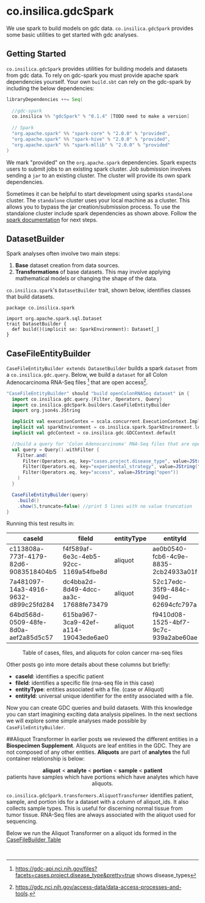 # co.insilica.gdcSpark
  We use spark to build models on gdc data. `co.insilica.gdcSpark` provides some basic utilities to get started with gdc analyses. 

## Getting Started
  `co.insilica.gdcSpark` provides utilities for building models and datasets from gdc data.  To rely on gdc-spark you must provide apache spark dependencies yourself.  Your own `build.sbt` can rely on the gdc-spark by including the below dependencies:
  
```scala
libraryDependencies ++= Seq(
  
  //gdc-spark
  co.insilica %% "gdcSpark" % "0.1.4" [TODO need to make a version]
  
  // Spark
  "org.apache.spark" %% "spark-core" % "2.0.0" % "provided",
  "org.apache.spark" %% "spark-hive" % "2.0.0" % "provided",
  "org.apache.spark" %% "spark-mllib" % "2.0.0" % "provided"
)
```
We mark "provided" on the `org.apache.spark` dependencies. Spark expects users to submit jobs to an existing spark cluster.  Job submission involves sending a `jar` to an existing cluster. The cluster will provide its own spark dependencies. 

Sometimes it can be helpful to start development using sparks `standalone` cluster. The `standalone` cluster uses your local machine as a cluster.  This allows you to bypass the jar creation/submission process. To use the standalone cluster include spark dependencies as shown above. Follow the [spark documentation](http://spark.apache.org/docs/2.0.0/) for next steps.

## DatasetBuilder
Spark analyses often involve two main steps:
  
  1. **Base** dataset creation from data sources. 
  2. **Transformations** of base datasets. This may involve applying mathematical models or changing the shape of the data.
  
`co.insilica.spark`'s `DatasetBuilder` trait, shown below, identifies classes that build datasets.

```spark
package co.insilica.spark

import org.apache.spark.sql.Dataset
trait DatasetBuilder {
  def build()(implicit se: SparkEnvironment): Dataset[_]
}
```
  
## CaseFileEntityBuilder
  `CaseFileEntityBuilder extends DatasetBuilder` builds a spark `dataset` from a `co.insilica.gdc.query`. Below, we build a `dataset` for all Colon Adenocarcinoma RNA-Seq files [^facet_search] that are open access[^gdc_access].

```scala
"CaseFileEntityBuilder" should "build openColonRNASeq dataset" in {
  import co.insilica.gdc.query.{Filter, Operators, Query}
  import co.insilica.gdcSpark.builders.CaseFileEntityBuilder
  import org.json4s.JString

  implicit val executionContex = scala.concurrent.ExecutionContext.Implicits.global
  implicit val sparkEnvironment = co.insilica.spark.SparkEnvironment.local
  implicit val gdcContext = co.insilica.gdc.GDCContext.default

  //build a query for 'Colon Adenocarcinoma' RNA-Seq files that are open access
  val query = Query().withFilter {
    Filter.and(
      Filter(Operators.eq, key="cases.project.disease_type", value=JString("Colon Adenocarcinoma")),
      Filter(Operators.eq, key="experimental_strategy", value=JString("RNA-Seq")),
      Filter(Operators.eq, key="access", value=JString("open"))
    )
  }

  CaseFileEntityBuilder(query)
    .build()
    .show(5,truncate=false) //print 5 lines with no value truncation
}
```
Running this test results in:

| caseId                               | fileId                               | entityType | entityId                             |
|--------------------------------------|--------------------------------------|------------|--------------------------------------|
| c113808a-773f-4179-82d6-9083518404b5 | f4f589af-6e3c-4eb5-92cc-1169a54fbe8d | aliquot    | ae0b0540-fcb6-4c9e-8835-2cb24933a01f |
| 7a481097-14a3-4916-9632-d899c25fd284 | dc4bba2d-8d49-4dcc-aa3c-17688fe73479 | aliquot    | 52c17edc-35f9-484c-949d-62694cfc797a |
| 64bd568d-0509-48fe-8d0a-aef2a85d5c57 | 615ba967-3ca9-42ef-a114-19043ede6ae0 | aliquot    | f9410d08-1525-4bf7-9c7c-939a2abe60ae |
<center><a name="CaseFileBuilderTable"></a> Table of cases, files, and aliquots for colon cancer rna-seq files</center>

Other posts go into more details about these columns but briefly:
* **caseId**: identifies a specific patient
* **fileId**: identifies a specific file (rna-seq file in this case)
* **entityType**: entities associated with a file.  (case or Aliquot)
* **entityId**: universal unique identifier for the entity associated with a file.

Now you can create GDC queries and build datasets. With this knowledge you can start imagining exciting data analysis pipelines.  In the next sections we will explore some simple analyses made possible by  `CaseFileEntityBuilder`.

##Aliquot Transformer
In earlier posts we reviewed the different entities in a **Biospecimen Supplement**. Aliquots are leaf entities in the GDC. They are not composed of any other entities. **Aliquots** are part of **analytes** the full container relationship is below:

<center>
<b>aliquot</b> < <b>analyte</b> < <b>portion</b> < <b>sample</b> < <b>patient</b><br/>
patients have samples which have portions which have analytes which have aliquots.
</center>

`co.insilica.gdcSpark.transformers.AliquotTransformer` identifies patient, sample, and portion ids for a dataset with a column of aliquot_ids. It also collects sample types.  This is useful for discerning normal tissue from tumor tissue. RNA-Seq files are always associated with the aliquot used for sequencing.

Below we run the Aliquot Transformer on a aliquot ids formed in the [CaseFileBuilder Table](#CaseFileBuilderTable)

```scala

```

##
[^gdc_access]: https://gdc.nci.nih.gov/access-data/data-access-processes-and-tools.
[^facet_search]: https://gdc-api.nci.nih.gov/files?facets=cases.project.disease_type&pretty=true shows disease_types